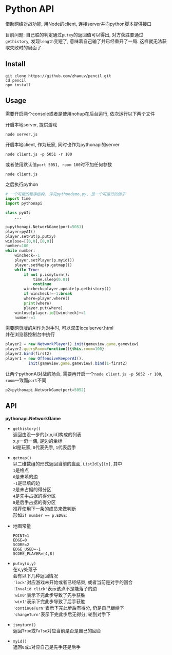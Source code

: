 # Python API

借助网络对战功能, 用Node的client, 连接server并向python脚本提供接口

目前问题: 自己胜的判定通过`putxy`的返回值可以得出, 对方获胜要通过`gethistory`, 发现`length`变短了, 意味着自己输了并已经重开了一局. 这样就无法获取失败时的局面了.

## Install

```
git clone https://github.com/zhaouv/pencil.git
cd pencil
npm install
```

## Usage

需要开启两个console或者是使用nohup在后台运行, 依次运行以下两个文件

开启本地server, 提供游戏
```
node server.js
```

开启本地client, 作为玩家, 同时也作为pythonapi的server
```
node client.js -p 5051 -r 100
```
或者使用默认值`port 5051, room 100`时不加任何参数
```
node client.js
```

之后执行python
```python
# 一个可能的程序结构, 详见pythondemo.py, 是一个可运行的例子
import time
import pythonapi

class pyAI:
    ...

p=pythonapi.NetworkGame(port=5051)
player=pyAI()
player.setPut(p.putxy)
winlose=[[0,0],[0,0]]
number=100
while number:
    wincheck=-1
    player.setPlayer(p.myid())
    player.setMap(p.getmap())
    while True:
        if not p.ismyturn():
            time.sleep(0.01)
            continue
        wincheck=player.update(p.gethistory())
        if wincheck!=-1:break
        where=player.where()
        print(where)
        player.put(where)
    winlose[player.id][wincheck]+=1
    number-=1
```

需要网页版的AI作为对手时, 可以双击localserver.html  
并在浏览器控制台中执行
```js
player2 = new NetworkPlayer().init(gameview.game,gameview)
player2.queryRoom=function(){this.room=100}
player2.bind(first2)
player1 = new OffensiveKeeperAI().
          init(gameview.game,gameview).bind(1-first2)
```

让两个pythonAI对战的场合, 需要再开启一个`node client.js -p 5052 -r 100`, `room`一致而`port`不同  
```python
p2=pythonapi.NetworkGame(port=5052)
```
## API

**pythonapi.NetworkGame**

+ `gethistory()`  
  返回由没一步的[x,y,id]构成的列表  
  x,y一奇一偶, 是边的坐标  
  id是玩家, `0`代表先手, `1`代表后手

+ `getmap()`  
  以二维数组的形式返回当前的盘面, `List2d[y][x]`, 其中  
  `1`是格点  
  `0`是未填的边  
  `-1`是已填的边  
  `2`是未占据的得分区  
  `4`是先手占据的得分区  
  `8`是后手占据的得分区  
  推荐使用下一条的成员来做判断  
  形如`if number == p.EDGE:`

+ 地图常量
  ```
  POINT=1
  EDGE=0
  SCORE=2
  EDGE_USED=-1
  SCORE_PLAYER=[4,8]
  ```

+ `putxy(x,y)`  
  在x,y处落子  
  会有以下几种返回情况  
  `'lock'`对应游戏未开始或者已经结束, 或者当前是对手的回合  
  `'Invalid click'`表示该点不是能落子的边  
  `'win0'`表示下完此步导致了先手获胜  
  `'win1'`表示下完此步导致了后手获胜  
  `'continueTurn'`表示下完此步后有得分, 仍是自己继续下  
  `'changeTurn'`表示下完此步后无得分, 轮到对手下  

+ `ismyturn()`  
  返回`True`或`False`对应当前是否是自己的回合  
  
+ `myid()`  
  返回`0`或`1`对应自己是先手还是后手










